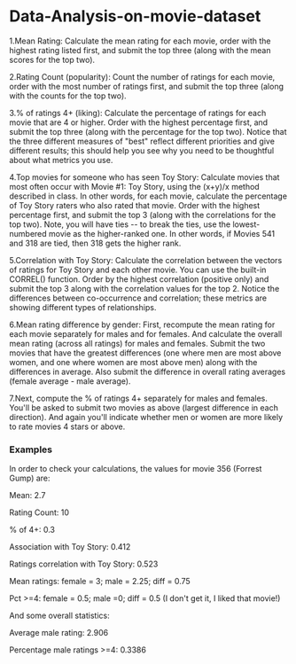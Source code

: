 # Data-Analysis-on-movie-dataset
1.Mean Rating: Calculate the mean rating for each movie, order with the highest rating listed first, and submit the top three (along with the mean scores for the top two).

2.Rating Count (popularity): Count the number of ratings for each movie, order with the most number of ratings first, and submit the top three (along with the counts for the top two).

3.% of ratings 4+ (liking): Calculate the percentage of ratings for each movie that are 4 or higher. Order with the highest percentage first, and submit the top three (along with the percentage for the top two). Notice that the three different measures of "best" reflect different priorities and give different results; this should help you see why you need to be thoughtful about what metrics you use.

4.Top movies for someone who has seen Toy Story: Calculate movies that most often occur with Movie #1: Toy Story, using the (x+y)/x method described in class. In other words, for each movie, calculate the percentage of Toy Story raters who also rated that movie. Order with the highest percentage first, and submit the top 3 (along with the correlations for the top two). Note, you will have ties -- to break the ties, use the lowest-numbered movie as the higher-ranked one. In other words, if Movies 541 and 318 are tied, then 318 gets the higher rank.

5.Correlation with Toy Story: Calculate the correlation between the vectors of ratings for Toy Story and each other movie. You can use the built-in CORREL() function. Order by the highest correlation (positive only) and submit the top 3 along with the correlation values for the top 2. Notice the differences between co-occurrence and correlation; these metrics are showing different types of relationships.

6.Mean rating difference by gender: First, recompute the mean rating for each movie separately for males and for females. And calculate the overall mean rating (across all ratings) for males and females. Submit the two movies that have the greatest differences (one where men are most above women, and one where women are most above men) along with the differences in average. Also submit the difference in overall rating averages (female average - male average).

7.Next, compute the % of ratings 4+ separately for males and females. You'll be asked to submit two movies as above (largest difference in each direction). And again you'll indicate whether men or women are more likely to rate movies 4 stars or above.


### Examples

In order to check your calculations, the values for movie 356 (Forrest Gump) are:

Mean: 2.7

Rating Count: 10

% of 4+: 0.3 

Association with Toy Story: 0.412

Ratings correlation with Toy Story: 0.523

Mean ratings: female = 3; male = 2.25; diff = 0.75

Pct >=4: female = 0.5; male =0; diff = 0.5 (I don't get it, I liked that movie!)

And some overall statistics:

Average male rating: 2.906

Percentage male ratings >=4: 0.3386
